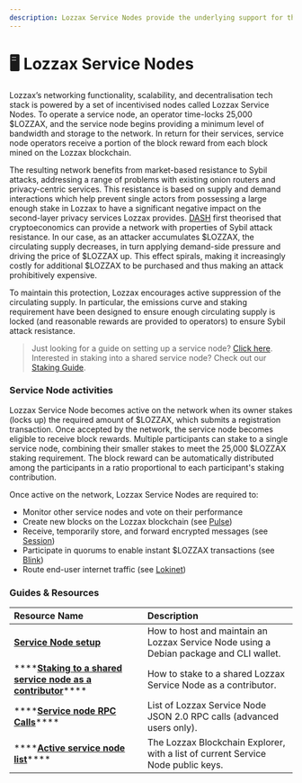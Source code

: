 ```yaml
---
description: Lozzax Service Nodes provide the underlying support for the Lozzax Network
---
```


# 🖥 Lozzax Service Nodes

Lozzax’s networking functionality, scalability, and decentralisation tech stack is powered by a set of incentivised nodes called Lozzax Service Nodes. To operate a service node, an operator time-locks 25,000 $LOZZAX, and the service node begins providing a minimum level of bandwidth and storage to the network. In return for their services, service node operators receive a portion of the block reward from each block mined on the Lozzax blockchain.

The resulting network benefits from market-based resistance to Sybil attacks, addressing a range of problems with existing onion routers and privacy-centric services. This resistance is based on supply and demand interactions which help prevent single actors from possessing a large enough stake in Lozzax to have a significant negative impact on the second-layer privacy services Lozzax provides. [DASH](https://github.com/dashpay/dash/wiki/Whitepaper) first theorised that cryptoeconomics can provide a network with properties of Sybil attack resistance. In our case, as an attacker accumulates $LOZZAX, the circulating supply decreases, in turn applying demand-side pressure and driving the price of $LOZZAX up. This effect spirals, making it increasingly costly for additional $LOZZAX to be purchased and thus making an attack prohibitively expensive.

To maintain this protection, Lozzax encourages active suppression of the circulating supply. In particular, the emissions curve and staking requirement have been designed to ensure enough circulating supply is locked \(and reasonable rewards are provided to operators\) to ensure Sybil attack resistance.

> Just looking for a guide on setting up a service node? [Click here](../using-the-lozzax-blockchain/lozzax-service-node-guides/setting-up-an-lozzax-service-node.md). Interested in staking into a shared service node? Check out our [Staking Guide](../using-the-lozzax-blockchain/lozzax-service-node-guides/staking-to-shared-service-node.md).

### Service Node activities

Lozzax Service Node becomes active on the network when its owner stakes \(locks up\) the required amount of $LOZZAX, which submits a registration transaction. Once accepted by the network, the service node becomes eligible to receive block rewards. Multiple participants can stake to a single service node, combining their smaller stakes to meet the 25,000 $LOZZAX staking requirement. The block reward can be automatically distributed among the participants in a ratio proportional to each participant's staking contribution.

Once active on the network, Lozzax Service Nodes are required to:

* Monitor other service nodes and vote on their performance
* Create new blocks on the Lozzax blockchain \(see [Pulse](pulse-pos-on-lozzax/)\)
* Receive, temporarily store, and forward encrypted messages \(see [Session](../products-built-on-lozzax/session/)\)
* Participate in quorums to enable instant $LOZZAX transactions \(see [Blink](blink-instant-transactions.md)\)
* Route end-user internet traffic \(see [Lokinet](../products-built-on-lozzax/lokinet/)\)

### Guides & Resources

| **Resource Name** | **Description** |
| :--- | :--- |
| [**Service Node setup**](../using-the-lozzax-blockchain/lozzax-service-node-guides/setting-up-an-lozzax-service-node.md) | How to host and maintain an Lozzax Service Node using a Debian package and CLI wallet. |
| \*\*\*\*[**Staking to a shared service node as a contributor**](../using-the-lozzax-blockchain/lozzax-service-node-guides/staking-to-shared-service-node.md)\*\*\*\* | How to stake to a shared Lozzax Service Node as a contributor. |
| \*\*\*\*[**Service node RPC Calls**](../using-the-lozzax-blockchain/advanced/service-node-rpc-calls.md)\*\*\*\* | List of Lozzax Service Node JSON 2.0 RPC calls \(advanced users only\). |
| \*\*\*\*[**Active service node list**](https://explorer.lozzax.xyz/)\*\*\*\* | The Lozzax Blockchain Explorer, with a list of current Service Node public keys. |

